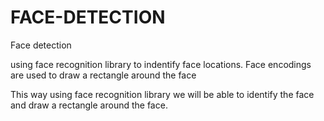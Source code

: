 # FACE-DETECTION
Face detection 

using face recognition library to indentify face locations.
Face encodings are used to draw a rectangle around the face 

This way using face recognition library we will be able to identify the face and draw a rectangle around the face.

